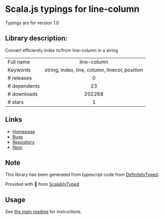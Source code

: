 
# Scala.js typings for line-column

Typings are for version 1.0

## Library description:
Convert efficiently index to/from line-column in a string

|                    |                 |
| ------------------ | :-------------: |
| Full name          | line-column |
| Keywords           | string, index, line, column, linecol, position |
| # releases         | 0 |
| # dependents       | 23 |
| # downloads        | 202268 |
| # stars            | 1 |

## Links
- [Homepage](https://github.com/io-monad/line-column)
- [Bugs](https://github.com/io-monad/line-column/issues)
- [Repository](https://github.com/io-monad/line-column)
- [Npm](https://www.npmjs.com/package/line-column)
    


## Note
This library has been generated from typescript code from [DefinitelyTyped](https://definitelytyped.org).

Provided with :purple_heart: from [ScalablyTyped](https://github.com/oyvindberg/ScalablyTyped)

## Usage
See [the main readme](../../readme.md) for instructions.


